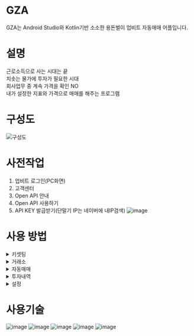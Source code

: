 # GZA
GZA는 Android Studio와 Kotlin기반 소소한 용돈벌이 업비트 자동매매 어플입니다.

# 설명
근로소득으로 사는 시대는 끝  
치솟는 물가에 투자가 필요한 시대  
회사업무 중 계속 가격을 확인 NO  
내가 설정한 지표와 가격으로 매매를 해주는 프로그램  

# 구성도
![구성도](https://user-images.githubusercontent.com/45412843/207483068-24891e5f-0fa5-4699-b81a-8cbe63d113df.png)

# 사전작업
1. 업비트 로그인(PC화면)
2. 고객센터
3. Open API 안내
4. Open API 사용하기
5. API KEY 발급받기(단말기 IP는 네이버에 내IP검색)
![image](https://user-images.githubusercontent.com/45412843/206963144-d117df2b-58f0-4003-9598-a7eb59601e8b.png)

# 사용 방법
<details>
<summary>키셋팅</summary>

> 첫 실행시 Open API KEY 입력  
> <img src="https://user-images.githubusercontent.com/45412843/206974334-dc71d1bf-1d48-4b1d-af61-113030674080.jpg" width="200"/>  
</details>

<details>
<summary>거래소</summary>
  
> 업비트 원화 상장코인 5초마다 상태 업데이트  
> <img src="https://user-images.githubusercontent.com/45412843/206977053-8b439a63-1d46-4360-80e1-17611c6cf490.gif" width="200"/>  
> 초성 또는 심볼 검색  
> <img src="https://user-images.githubusercontent.com/45412843/207007726-1470d7a7-0af7-4402-a38e-a0daf8541834.gif" width="200"/> <img src="https://user-images.githubusercontent.com/45412843/207006639-a2971318-466c-4ecc-8e55-b43ab909e301.gif" width="200"/>  
> 캔들차트 및 거래량 차트 확인  
> <img src="https://user-images.githubusercontent.com/45412843/207006631-d68080ab-b1c7-4f05-bd51-4aa208ceae8e.gif" width="200"/>  
</details>

<details>
<summary>자동매매</summary>

> 현재 지표 확인 및 매매 조건 설정 후 자동매매  
> > * **빈 값인 경우 해당 조건은 무시**
> > * 매수  
> > * 현재 지표 및 가격이 설정한 값보다 낮은 경우  
> > * 매도
> > * 현재 지표 및 가격이 설정한 값보다 높은 경우
> <img src="https://user-images.githubusercontent.com/45412843/207233301-026febe8-b0fc-4034-a91d-783887a7d46d.gif" width="200"/>  
</details>

<details>
<summary>투자내역</summary>

> 보유자산 및 거래내역 확인  
> <img src="https://user-images.githubusercontent.com/45412843/207233104-86d5c3eb-4691-4289-99ff-44806e41a928.gif" width="200"/>   
</details>

<details>
<summary>설정</summary>

> 주간/야간 모드 설정 및 키 변경  
> <img src="https://user-images.githubusercontent.com/45412843/207262200-27556f38-e6d5-4c08-8d74-00d3f87c46d9.jpg" width="200"/> 
> <img src="https://user-images.githubusercontent.com/45412843/207262202-25b207c5-a942-4fdf-8f58-f6412caf1fd2.jpg" width="200"/>  
</details>

# 사용기술
![image](https://img.shields.io/badge/Android_Studio-Dolphin-3DDC84?style=flat&logo=android-studio&logoColor=white)
![image](https://img.shields.io/badge/Kotlin-1.7.20-0095D5?&style=flat&logo=kotlin&logoColor=white)
![image](https://img.shields.io/badge/Material--UI/UX-0081CB?style=flat&logo=material-ui&logoColor=white)
![image](https://img.shields.io/badge/Jetpack-AAC-red)
![image](https://img.shields.io/badge/Coroutine-8a2be2?style=flat)


